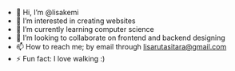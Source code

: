 - 👋 Hi, I’m @lisakemi
- 👀 I’m interested in creating websites
- 🌱 I’m currently learning computer science
- 💞️ I’m looking to collaborate on frontend and backend designing
- 📫 How to reach me; by email through lisarutasitara@gmail.com
- ⚡ Fun fact: I love walking :)

<!---
lisakemi/lisakemi is a ✨ special ✨ repository because its `README.md` (this file) appears on your GitHub profile.
You can click the Preview link to take a look at your changes.
--->
